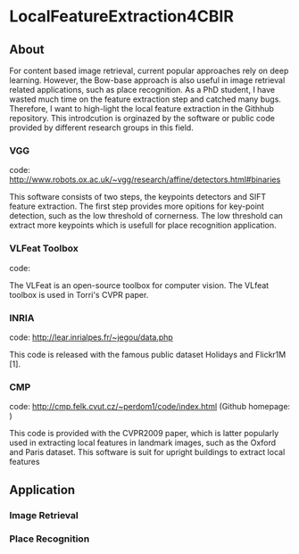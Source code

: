 # LocalFeatureExtraction4CBIR

## About
For content based image retrieval, current popular approaches rely on deep learning.
However, the Bow-base approach is also useful in image retrieval related applications, such as place recognition.
As a PhD student, I have wasted much time on the feature extraction step and catched many bugs.
Therefore, I want to high-light the local feature extraction in the Githhub repository.
This introdcution is orginazed by the software or public code provided by different research groups in this field. 

### VGG
code: http://www.robots.ox.ac.uk/~vgg/research/affine/detectors.html#binaries

This software consists of two steps, the keypoints detectors and SIFT feature extraction. The first step provides more opitions for key-point detection, such as the low threshold of cornerness. The low threshold can extract more keypoints which is usefull for place recognition application. 

### VLFeat Toolbox

code: 

The VLFeat is an open-source toolbox for computer vision. The VLfeat toolbox is used in Torri's CVPR paper.

### INRIA
code: http://lear.inrialpes.fr/~jegou/data.php

This code is released with the famous public dataset Holidays and Flickr1M [1]. 

### CMP
code: http://cmp.felk.cvut.cz/~perdom1/code/index.html (Github homepage: )

This code is provided with the CVPR2009 paper, which is latter popularly used in extracting local features in landmark images, such as the Oxford and Paris dataset. This software is suit for upright buildings to extract local features

## Application

### Image Retrieval


### Place Recognition



